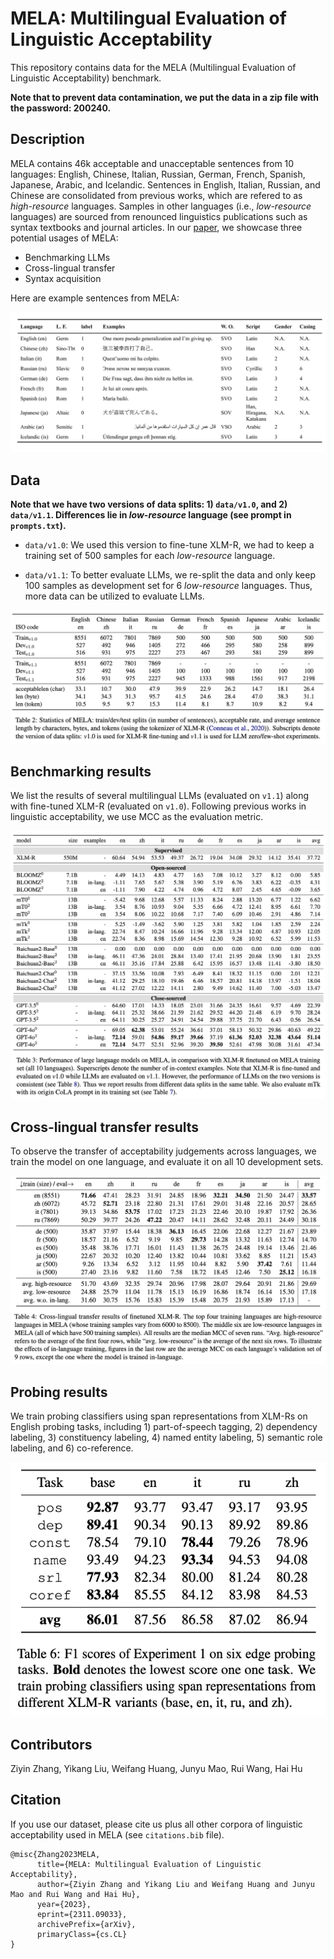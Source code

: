 # MELA: Multilingual Evaluation of Linguistic Acceptability

This repository contains data for the MELA (Multilingual Evaluation of Linguistic Acceptability) benchmark. 

**Note that to prevent data contamination, we put the data in a zip file with the password: 200240.**

## Description

MELA contains 46k acceptable and unacceptable sentences from 10 languages: English, Chinese, Italian, Russian, German, French, Spanish, Japanese, Arabic, and Icelandic. 
Sentences in English, Italian, Russian, and Chinese are consolidated from previous works, which are refered to as *high-resource* languages. 
Samples in other languages (i.e., *low-resource* languages) are sourced from renounced linguistics publications such as syntax textbooks and journal articles. 
In our [paper](https://arxiv.org/abs/2311.09033), we showcase three potential usages of MELA: 
- Benchmarking LLMs
- Cross-lingual transfer
- Syntax acquisition

Here are example sentences from MELA:

![MELAexamples](figures/Table1.png)

## Data

**Note that we have two versions of data splits: 1) ``data/v1.0``, and 2) ``data/v1.1``. Differences lie in *low-resource* language (see prompt in ``prompts.txt``).**

- ``data/v1.0``: We used this version to fine-tune XLM-R, we had to keep a training set of 500 samples for each *low-resource* language. 

- ``data/v1.1``: To better evaluate LLMs, we re-split the data and only keep 100 samples as development set for 6 *low-resource* languages. 
Thus, more data can be utilized to evaluate LLMs. 

![MELA Data Splits](figures/MELA_results.jpg)


## Benchmarking results 

We list the results of several multilingual LLMs (evaluated on ``v1.1``) along with fine-tuned XLM-R (evaluated on ``v1.0``).
Following previous works in linguistic acceptability, we use MCC as the evaluation metric.

![Benchmarking results](figures/benchmark_results.jpg)

## Cross-lingual transfer results

To observe the transfer of acceptability judgements across languages, we train the model on one language, and evaluate it on all 10 development sets.

![Cross-lingual transfer results](figures/crosslingual_results.jpg)

## Probing results

We train probing classifiers using span representations from XLM-Rs on English probing tasks, including 1) part-of-speech tagging, 2) dependency labeling, 3) constituency labeling, 4) named entity labeling, 5) semantic role labeling, and 6) co-reference.

![Probing results](figures/probing_results.jpg)

## Contributors

Ziyin Zhang, Yikang Liu, Weifang Huang, Junyu Mao, Rui Wang, Hai Hu

## Citation

If you use our dataset, please cite us plus all other corpora of linguistic acceptability used in MELA (see ``citations.bib`` file).

```
@misc{Zhang2023MELA,
      title={MELA: Multilingual Evaluation of Linguistic Acceptability}, 
      author={Ziyin Zhang and Yikang Liu and Weifang Huang and Junyu Mao and Rui Wang and Hai Hu},
      year={2023},
      eprint={2311.09033},
      archivePrefix={arXiv},
      primaryClass={cs.CL}
}
```


